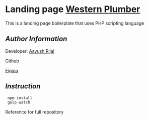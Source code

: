 # Landing page [Western Plumber](http://localmorningtonplumbersmelbourne.com.au/)

This is a landing page boilerplate that uses PHP scripting language

## _Author Information_

Developer: [Aayush Rijal](https://www.aayushrijal.info)

[Github](https://github.com/aayushrijal91/western_plumber)

[Figma](https://www.figma.com/file/0KEuBXOMhUV3eq8O1xAJGJ/Mister-Plumber-%26-On-Call?type=design&node-id=0-1&mode=design&t=BwUj0hvcu8eMJWHQ-0)

## _Instruction_

```bash
 npm install
 gulp watch
 ```

Reference for full repository
